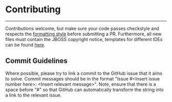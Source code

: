 # Contributing
------------
Contributions welcome, but make sure your code passes checkstyle and respects
the [formatting
style](https://github.com/jboss-set/aphrodite/blob/master/ide-configs/eclipse/formatter.xml)
before submitting a PR.  Furthermore, all new files must contain the JBOSS
copyright notice, templates for different IDEs can be found
[here](https://github.com/jboss-set/aphrodite/tree/master/ide-configs).

## Commit Guidelines
Where possible, please try to link a commit to the GitHub issue that it aims to
solve.  Commit messages should be in the format "Issue #\<Insert issue number
here\>: \<Insert relevant message\>". Note, ensure that there is a space before
"#<Issue number>" so that GitHub can automatically transform the string into a
link to the relevant issue. 
